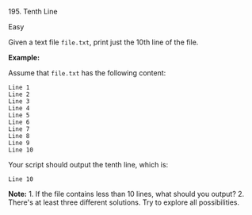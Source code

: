 195\. Tenth Line

Easy

Given a text file `file.txt`, print just the 10th line of the file.

**Example:**

Assume that `file.txt` has the following content:

    Line 1
    Line 2
    Line 3
    Line 4
    Line 5
    Line 6
    Line 7
    Line 8
    Line 9
    Line 10 

Your script should output the tenth line, which is:

    Line 10 

**Note:**
1\. If the file contains less than 10 lines, what should you output?
2\. There's at least three different solutions. Try to explore all possibilities.